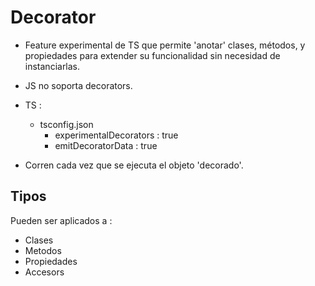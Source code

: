 # Decorator

- Feature experimental de TS que permite 'anotar' clases, métodos, y propiedades para extender su funcionalidad
sin necesidad de instanciarlas.
- JS no soporta decorators.
- TS :
    - tsconfig.json 
        - experimentalDecorators : true
        - emitDecoratorData : true

- Corren cada vez que se ejecuta el objeto 'decorado'. 

## Tipos

Pueden ser aplicados a :

- Clases
- Metodos
- Propiedades
- Accesors
 


 